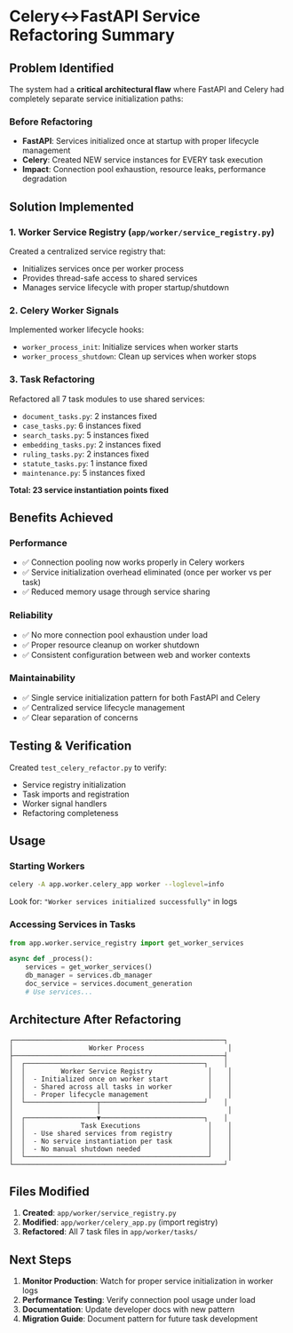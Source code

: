 # Celery<->FastAPI Service Refactoring Summary

## Problem Identified
The system had a **critical architectural flaw** where FastAPI and Celery had completely separate service initialization paths:

### Before Refactoring
- **FastAPI**: Services initialized once at startup with proper lifecycle management
- **Celery**: Created NEW service instances for EVERY task execution
- **Impact**: Connection pool exhaustion, resource leaks, performance degradation

## Solution Implemented

### 1. Worker Service Registry (`app/worker/service_registry.py`)
Created a centralized service registry that:
- Initializes services once per worker process
- Provides thread-safe access to shared services
- Manages service lifecycle with proper startup/shutdown

### 2. Celery Worker Signals
Implemented worker lifecycle hooks:
- `worker_process_init`: Initialize services when worker starts
- `worker_process_shutdown`: Clean up services when worker stops

### 3. Task Refactoring
Refactored all 7 task modules to use shared services:
- `document_tasks.py`: 2 instances fixed
- `case_tasks.py`: 6 instances fixed
- `search_tasks.py`: 5 instances fixed
- `embedding_tasks.py`: 2 instances fixed
- `ruling_tasks.py`: 2 instances fixed
- `statute_tasks.py`: 1 instance fixed
- `maintenance.py`: 5 instances fixed

**Total: 23 service instantiation points fixed**

## Benefits Achieved

### Performance
- ✅ Connection pooling now works properly in Celery workers
- ✅ Service initialization overhead eliminated (once per worker vs per task)
- ✅ Reduced memory usage through service sharing

### Reliability
- ✅ No more connection pool exhaustion under load
- ✅ Proper resource cleanup on worker shutdown
- ✅ Consistent configuration between web and worker contexts

### Maintainability
- ✅ Single service initialization pattern for both FastAPI and Celery
- ✅ Centralized service lifecycle management
- ✅ Clear separation of concerns

## Testing & Verification

Created `test_celery_refactor.py` to verify:
- Service registry initialization
- Task imports and registration
- Worker signal handlers
- Refactoring completeness

## Usage

### Starting Workers
```bash
celery -A app.worker.celery_app worker --loglevel=info
```

Look for: `"Worker services initialized successfully"` in logs

### Accessing Services in Tasks
```python
from app.worker.service_registry import get_worker_services

async def _process():
    services = get_worker_services()
    db_manager = services.db_manager
    doc_service = services.document_generation
    # Use services...
```

## Architecture After Refactoring

```
┌─────────────────────────────────────────────────────┐
│                   Worker Process                     │
├─────────────────────────────────────────────────────┤
│  ┌─────────────────────────────────────────────┐    │
│  │         Worker Service Registry              │    │
│  │  - Initialized once on worker start          │    │
│  │  - Shared across all tasks in worker         │    │
│  │  - Proper lifecycle management               │    │
│  └──────────────────┬──────────────────────────┘    │
│                     │                                │
│  ┌──────────────────▼──────────────────────────┐    │
│  │              Task Executions                 │    │
│  │  - Use shared services from registry         │    │
│  │  - No service instantiation per task         │    │
│  │  - No manual shutdown needed                 │    │
│  └──────────────────────────────────────────────┘    │
└─────────────────────────────────────────────────────┘
```

## Files Modified

1. **Created**: `app/worker/service_registry.py`
2. **Modified**: `app/worker/celery_app.py` (import registry)
3. **Refactored**: All 7 task files in `app/worker/tasks/`

## Next Steps

1. **Monitor Production**: Watch for proper service initialization in worker logs
2. **Performance Testing**: Verify connection pool usage under load
3. **Documentation**: Update developer docs with new pattern
4. **Migration Guide**: Document pattern for future task development